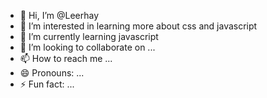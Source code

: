 - 👋 Hi, I’m @Leerhay
- 👀 I’m interested in learning more about css and javascript
- 🌱 I’m currently learning javascript
- 💞️ I’m looking to collaborate on ...
- 📫 How to reach me ...
- 😄 Pronouns: ...
- ⚡ Fun fact: ...

<!---
Leerhay/Leerhay is a ✨ special ✨ repository because its `README.md` (this file) appears on your GitHub profile.
You can click the Preview link to take a look at your changes.
--->

